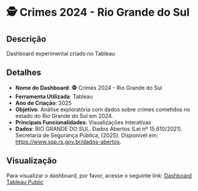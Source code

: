 # 🕵️ Crimes 2024 - Rio Grande do Sul

## Descrição
Dashboard experimental criado no Tableau

## Detalhes
- **Nome do Dashboard**: 🕵️ Crimes 2024 - Rio Grande do Sul
- **Ferramenta Utilizada**: Tableau
- **Ano de Criação**: 2025
- **Objetivo**: Análise exploratória com dados sobre crimes cometidos no estado do Rio Grande do Sul em 2024.
- **Principais Funcionalidades**: Visualizações Interativas
- **Dados**: RIO GRANDE DO SUL. Dados Abertos (Lei nº 15.610/2021). Secretaria de Segurança Pública, [2025]. Disponível em: https://www.ssp.rs.gov.br/dados-abertos. 


## Visualização
Para visualizar o dashboard, por favor, acesse o seguinte link: [Dashboard Tableau Public](https://public.tableau.com/app/profile/noroefe/viz/crimes_2024_rs/Crimes2024)

